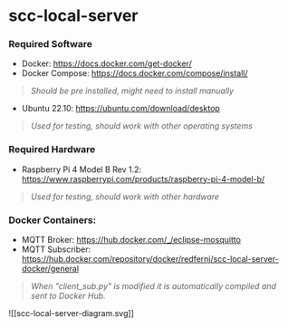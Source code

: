 # scc-local-server

### Required Software
- Docker: https://docs.docker.com/get-docker/
- Docker Compose:  https://docs.docker.com/compose/install/
>*Should be pre installed, might need to install manually*
- Ubuntu 22.10:  https://ubuntu.com/download/desktop
> *Used for testing, should work with other operating systems*

### Required Hardware
- Raspberry Pi 4 Model B Rev 1.2: https://www.raspberrypi.com/products/raspberry-pi-4-model-b/
> *Used for testing, should work with other hardware*

### Docker Containers:
- MQTT Broker: https://hub.docker.com/_/eclipse-mosquitto
- MQTT Subscriber: https://hub.docker.com/repository/docker/redfernj/scc-local-server-docker/general
>*When "client_sub.py" is modified it is automatically compiled and sent to Docker Hub.*

![[scc-local-server-diagram.svg]]